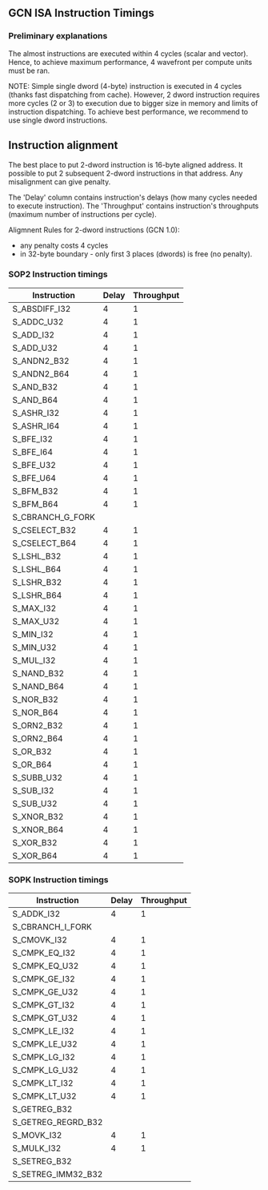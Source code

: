## GCN ISA Instruction Timings

### Preliminary explanations

The almost instructions are executed within 4 cycles (scalar and vector). Hence, to
achieve maximum performance, 4 wavefront per compute units must be ran. 

NOTE: Simple single dword (4-byte) instruction is executed in 4 cycles (thanks fast
dispatching from cache). However, 2 dword instruction requires more cycles (2 or 3)
to execution due to bigger size in memory and limits of instruction dispatching.
To achieve best performance, we recommend to use single dword instructions.

## Instruction alignment

The best place to put 2-dword instruction is 16-byte aligned address. It possible
to put 2 subsequent 2-dword instructions in that address. Any misalignment can
give penalty. 

The 'Delay' column contains instruction's delays (how many cycles needed to execute
instruction). The 'Throughput' contains instruction's throughputs (maximum number of
instructions per cycle).

Aligmnent Rules for 2-dword instructions (GCN 1.0):

* any penalty costs 4 cycles
* in 32-byte boundary - only first 3 places (dwords) is free (no penalty).

### SOP2 Instruction timings

 Instruction      | Delay  | Throughput
------------------|--------|-------------
 S_ABSDIFF_I32    | 4      | 1
 S_ADDC_U32       | 4      | 1
 S_ADD_I32        | 4      | 1
 S_ADD_U32        | 4      | 1
 S_ANDN2_B32      | 4      | 1
 S_ANDN2_B64      | 4      | 1
 S_AND_B32        | 4      | 1
 S_AND_B64        | 4      | 1
 S_ASHR_I32       | 4      | 1
 S_ASHR_I64       | 4      | 1
 S_BFE_I32        | 4      | 1
 S_BFE_I64        | 4      | 1
 S_BFE_U32        | 4      | 1
 S_BFE_U64        | 4      | 1
 S_BFM_B32        | 4      | 1
 S_BFM_B64        | 4      | 1
 S_CBRANCH_G_FORK |        |
 S_CSELECT_B32    | 4      | 1
 S_CSELECT_B64    | 4      | 1
 S_LSHL_B32       | 4      | 1
 S_LSHL_B64       | 4      | 1
 S_LSHR_B32       | 4      | 1
 S_LSHR_B64       | 4      | 1
 S_MAX_I32        | 4      | 1
 S_MAX_U32        | 4      | 1
 S_MIN_I32        | 4      | 1
 S_MIN_U32        | 4      | 1
 S_MUL_I32        | 4      | 1
 S_NAND_B32       | 4      | 1
 S_NAND_B64       | 4      | 1
 S_NOR_B32        | 4      | 1
 S_NOR_B64        | 4      | 1
 S_ORN2_B32       | 4      | 1
 S_ORN2_B64       | 4      | 1
 S_OR_B32         | 4      | 1
 S_OR_B64         | 4      | 1
 S_SUBB_U32       | 4      | 1
 S_SUB_I32        | 4      | 1
 S_SUB_U32        | 4      | 1
 S_XNOR_B32       | 4      | 1
 S_XNOR_B64       | 4      | 1
 S_XOR_B32        | 4      | 1
 S_XOR_B64        | 4      | 1

### SOPK Instruction timings

 Instruction       | Delay  | Throughput
-------------------|--------|-------------
 S_ADDK_I32        | 4      | 1
 S_CBRANCH_I_FORK  |        |
 S_CMOVK_I32       | 4      | 1
 S_CMPK_EQ_I32     | 4      | 1
 S_CMPK_EQ_U32     | 4      | 1
 S_CMPK_GE_I32     | 4      | 1
 S_CMPK_GE_U32     | 4      | 1
 S_CMPK_GT_I32     | 4      | 1
 S_CMPK_GT_U32     | 4      | 1
 S_CMPK_LE_I32     | 4      | 1
 S_CMPK_LE_U32     | 4      | 1
 S_CMPK_LG_I32     | 4      | 1
 S_CMPK_LG_U32     | 4      | 1
 S_CMPK_LT_I32     | 4      | 1
 S_CMPK_LT_U32     | 4      | 1
 S_GETREG_B32      |        |
 S_GETREG_REGRD_B32 |       |
 S_MOVK_I32        | 4      | 1
 S_MULK_I32        | 4      | 1
 S_SETREG_B32      |        |
 S_SETREG_IMM32_B32 |       |
